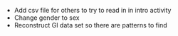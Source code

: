 - Add csv file for others to try to read in in intro activity
- Change gender to sex
- Reconstruct GI data set so there are patterns to find
